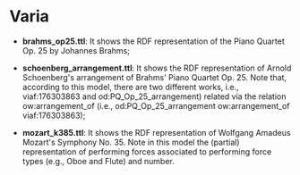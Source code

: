 # Varia
- **brahms_op25.ttl**: It shows the RDF representation of the Piano Quartet Op. 25 by Johannes Brahms;

- **schoenberg_arrangement.ttl**: It shows the RDF representation of Arnold Schoenberg's arrangement of Brahms' Piano Quartet Op. 25. Note that, according to this model, there are two different works, i.e., viaf:176303863 and od:PQ_Op_25_arrangement) related via the relation ow:arrangement_of (i.e., od:PQ_Op_25_arrangement ow:arrangement_of  viaf:176303863);

- **mozart_k385.ttl**: It shows the RDF representation of Wolfgang Amadeus Mozart's Symphony No. 35. Note in this model the (partial) representation of performing forces associated to performing force types (e.g., Oboe and Flute) and number.
